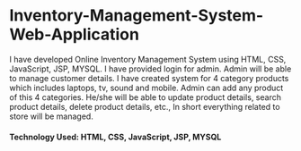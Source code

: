 # Inventory-Management-System-Web-Application
I have developed Online Inventory Management System using HTML, CSS, JavaScript, JSP, MYSQL. I have provided login for admin. Admin will be able to manage customer details. I have created system for 4 category products which includes laptops, tv, sound and mobile. Admin can add any product of this 4 categories. He/she will be able to update product details, search product details, delete product details, etc., In short everything related to store will be managed.
#### Technology Used: HTML, CSS, JavaScript, JSP, MYSQL
